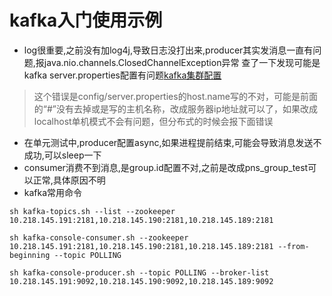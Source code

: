 # kafka入门使用示例

- log很重要,之前没有加log4j,导致日志没打出来,producer其实发消息一直有问题,报java.nio.channels.ClosedChannelException异常
查了一下发现可能是kafka server.properties配置有问题[kafka集群配置](http://blog.csdn.net/itjavaer/article/details/46518591)
>这个错误是config/server.properties的host.name写的不对，可能是前面的“#”没有去掉或是写的主机名称，改成服务器ip地址就可以了，如果改成localhost单机模式不会有问题，但分布式的时候会报下面错误
- 在单元测试中,producer配置async,如果进程提前结束,可能会导致消息发送不成功,可以sleep一下
- consumer消费不到消息,是group.id配置不对,之前是改成pns_group_test可以正常,具体原因不明
- kafka常用命令

```
sh kafka-topics.sh --list --zookeeper 10.218.145.191:2181,10.218.145.190:2181,10.218.145.189:2181

sh kafka-console-consumer.sh --zookeeper 10.218.145.191:2181,10.218.145.190:2181,10.218.145.189:2181 --from-beginning --topic POLLING

sh kafka-console-producer.sh --topic POLLING --broker-list 10.218.145.191:9092,10.218.145.190:9092,10.218.145.189:9092
```
